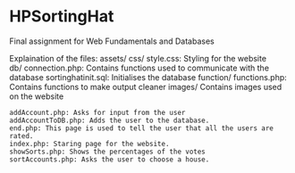# HPSortingHat
Final assignment for Web Fundamentals and Databases

Explaination of the files:
    assets/
        css/
            style.css: Styling for the website      
        db/
            connection.php: Contains functions used to communicate with the database
            sortinghatinit.sql: Initialises the database
        function/
            functions.php: Contains functions to make output cleaner
        images/
            Contains images used on the website
    
    addAccount.php: Asks for input from the user
    addAccountToDB.php: Adds the user to the database.
    end.php: This page is used to tell the user that all the users are rated.
    index.php: Staring page for the website.
    showSorts.php: Shows the percentages of the votes
    sortAccounts.php: Asks the user to choose a house.